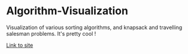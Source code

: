 # Algorithm-Visualization
Visualization of various sorting algorithms, and knapsack and travelling salesman problems.
It's pretty cool !

[Link to site](https://algo-vis-f7dd7.firebaseapp.com/)

